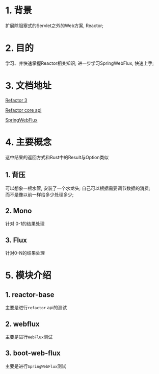 # 1. 背景

扩展除阻塞式的Servlet之外的Web方案, Reactor;

# 2. 目的

学习、并快速掌握Reactor相关知识; 进一步学习SpringWebFlux, 快速上手;

# 3. 文档地址

[Refactor 3](https://htmlpreview.github.io/?https://github.com/get-set/reactor-core/blob/master-zh/src/docs/index.html#getting-started-introducing-reactor)

[Refactor core api](https://projectreactor.io/docs/core/release/api/)

[SpringWebFlux](https://docs.spring.io/spring-framework/reference/web/webflux.html)

# 4. 主要概念

这中结果的返回方式和Rust中的Result与Option类似

## 1. 背压

可以想象一根水管, 安装了一个水龙头; 自己可以根据需要调节数据的消费;\
而不是像以前一样给多少处理多少;

## 2. Mono

针对 0-1的结果处理

## 3. Flux

针对0-N的结果处理

# 5. 模块介绍

## 1. reactor-base

主要是进行`refactor` api的测试

## 2. webflux

主要是进行`WebFlux`测试

## 3. boot-web-flux

主要是进行`SpringWebFlux`测试
